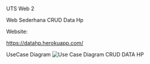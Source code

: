 UTS Web 2




Web Sederhana CRUD Data Hp

Website:

https://datahp.herokuapp.com/

UseCase Diagram
![Use Case Diagram CRUD DATA HP](https://user-images.githubusercontent.com/72184597/169029234-64d2e1be-6b9e-4e8f-b0af-e366ba84451e.jpg)
